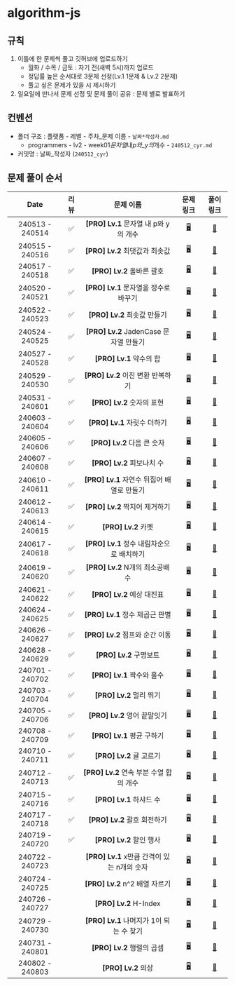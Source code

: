 # algorithm-js

## 규칙

1. 이틀에 한 문제씩 풀고 깃허브에 업로드하기
    - 월화 / 수목 / 금토 : 자기 전(새벽 5시)까지 업로드
    - 정답률 높은 순서대로 3문제 선정(Lv.1 1문제 & Lv.2 2문제)
    - 풀고 싶은 문제가 있을 시 제시하기
2. 일요일에 만나서 문제 선정 및 문제 풀이 공유 : 문제 별로 발표하기
   <br>

## 컨벤션

-   폴더 구조 : 플랫폼 - 레벨 - 주차\_문제 이름 - `날짜*작성자.md`
    -   programmers - lv2 - week01*문자열*내*p와\_y의*개수 - `240512_cyr.md`
-   커밋명 : 날짜\_작성자 (`240512_cyr`)
    <br>

## 문제 풀이 순서

|      Date       | 리뷰 |                  문제 이름                  |                               문제 링크                                |                         풀이 링크                         |
| :-------------: | :--: | :-----------------------------------------: | :--------------------------------------------------------------------: | :-------------------------------------------------------: |
| 240513 - 240514 |  ✅  |    **[PRO] Lv.1** 문자열 내 p와 y의 개수    | [🖥️](https://school.programmers.co.kr/learn/courses/30/lessons/12916)  |    [📝](programmers/lv1/week01_문자열_내_p와_y의_개수)    |
| 240515 - 240516 |  ✅  |       **[PRO] Lv.2** 최댓값과 최솟값        | [🖥️](https://school.programmers.co.kr/learn/courses/30/lessons/12939)  |       [📝](programmers/lv2/week01_최댓값과_최솟값)        |
| 240517 - 240518 |  ✅  |         **[PRO] Lv.2** 올바른 괄호          | [🖥️](https://school.programmers.co.kr/learn/courses/30/lessons/12909)  |         [📝](programmers/lv2/week01_올바른_괄호)          |
| 240520 - 240521 |  ✅  |    **[PRO] Lv.1** 문자열을 정수로 바꾸기    | [🖥️](https://school.programmers.co.kr/learn/courses/30/lessons/12925)  |    [📝](programmers/lv1/week02_문자열을_정수로_바꾸기)    |
| 240522 - 240523 |  ✅  |        **[PRO] Lv.2** 최솟값 만들기         | [🖥️](https://school.programmers.co.kr/learn/courses/30/lessons/12941)  |        [📝](programmers/lv2/week02_최솟값_만들기)         |
| 240524 - 240525 |  ✅  |   **[PRO] Lv.2** JadenCase 문자열 만들기    | [🖥️](https://school.programmers.co.kr/learn/courses/30/lessons/12951)  |   [📝](programmers/lv2/week02_JadenCase_문자열_만들기)    |
| 240527 - 240528 |  ✅  |          **[PRO] Lv.1** 약수의 합           | [🖥️](https://school.programmers.co.kr/learn/courses/30/lessons/12928)  |          [📝](programmers/lv1/week03_약수의_합)           |
| 240529 - 240530 |  ✅  |      **[PRO] Lv.2** 이진 변환 반복하기      | [🖥️](https://school.programmers.co.kr/learn/courses/30/lessons/70129)  |      [📝](programmers/lv2/week03_이진_변환_반복하기)      |
| 240531 - 240601 |  ✅  |         **[PRO] Lv.2** 숫자의 표현          | [🖥️](https://school.programmers.co.kr/learn/courses/30/lessons/12924)  |         [📝](programmers/lv2/week03_숫자의_표현)          |
| 240603 - 240604 |  ✅  |        **[PRO] Lv.1** 자릿수 더하기         | [🖥️](https://school.programmers.co.kr/learn/courses/30/lessons/12931)  |        [📝](programmers/lv1/week04_자릿수_더하기)         |
| 240605 - 240606 |  ✅  |         **[PRO] Lv.2** 다음 큰 숫자         | [🖥️](https://school.programmers.co.kr/learn/courses/30/lessons/12911)  |         [📝](programmers/lv2/week04_다음_큰_숫자)         |
| 240607 - 240608 |  ✅  |         **[PRO] Lv.2** 피보나치 수          | [🖥️](https://school.programmers.co.kr/learn/courses/30/lessons/12945)  |         [📝](programmers/lv2/week04_피보나치_수)          |
| 240610 - 240611 |  ✅  | **[PRO] Lv.1** 자연수 뒤집어 배열로 만들기  | [🖥️](https://school.programmers.co.kr/learn/courses/30/lessons/12932)  | [📝](programmers/lv1/week05_자연수_뒤집어_배열로_만들기)  |
| 240612 - 240613 |  ✅  |       **[PRO] Lv.2** 짝지어 제거하기        | [🖥️](https://school.programmers.co.kr/learn/courses/30/lessons/12973)  |       [📝](programmers/lv2/week05_짝지어_제거하기)        |
| 240614 - 240615 |  ✅  |             **[PRO] Lv.2** 카펫             | [🖥️](https://school.programmers.co.kr/learn/courses/30/lessons/42842)  |             [📝](programmers/lv2/week05_카펫)             |
| 240617 - 240618 |  ✅  |  **[PRO] Lv.1** 정수 내림차순으로 배치하기  | [🖥️](https://school.programmers.co.kr/learn/courses/30/lessons/12933)  |  [📝](programmers/lv1/week06_정수_내림차순으로_배치하기)  |
| 240619 - 240620 |  ✅  |       **[PRO] Lv.2** N개의 최소공배수       | [🖥️](https://school.programmers.co.kr/learn/courses/30/lessons/12953)  |       [📝](programmers/lv2/week06_N개의_최소공배수)       |
| 240621 - 240622 |  ✅  |         **[PRO] Lv.2** 예상 대진표          | [🖥️](https://school.programmers.co.kr/learn/courses/30/lessons/12985)  |         [📝](programmers/lv2/week06_예상_대진표)          |
| 240624 - 240625 |  ✅  |       **[PRO] Lv.1** 정수 제곱근 판별       | [🖥️](https://school.programmers.co.kr/learn/courses/30/lessons/12934)  |       [📝](programmers/lv1/week07_정수_제곱근_판별)       |
| 240626 - 240627 |  ✅  |       **[PRO] Lv.2** 점프와 순간 이동       | [🖥️](https://school.programmers.co.kr/learn/courses/30/lessons/12980)  |       [📝](programmers/lv2/week07_점프와_순간_이동)       |
| 240628 - 240629 |  ✅  |           **[PRO] Lv.2** 구명보트           | [🖥️](https://school.programmers.co.kr/learn/courses/30/lessons/42885)  |           [📝](programmers/lv2/week07_구명보트)           |
| 240701 - 240702 |  ✅  |         **[PRO] Lv.1** 짝수와 홀수          | [🖥️](https://school.programmers.co.kr/learn/courses/30/lessons/12937)  |         [📝](programmers/lv1/week08_짝수와_홀수)          |
| 240703 - 240704 |  ✅  |          **[PRO] Lv.2** 멀리 뛰기           | [🖥️](https://school.programmers.co.kr/learn/courses/30/lessons/12914)  |          [📝](programmers/lv2/week08_멀리_뛰기)           |
| 240705 - 240706 |  ✅  |        **[PRO] Lv.2** 영어 끝말잇기         | [🖥️](https://school.programmers.co.kr/learn/courses/30/lessons/12981)  |        [📝](programmers/lv2/week08_영어_끝말잇기)         |
| 240708 - 240709 |  ✅  |         **[PRO] Lv.1** 평균 구하기          | [🖥️](https://school.programmers.co.kr/learn/courses/30/lessons/12944)  |         [📝](programmers/lv1/week09_평균_구하기)          |
| 240710 - 240711 |  ✅  |          **[PRO] Lv.2** 귤 고르기           | [🖥️](https://school.programmers.co.kr/learn/courses/30/lessons/138476) |          [📝](programmers/lv2/week09_귤_고르기)           |
| 240712 - 240713 |  ✅  |   **[PRO] Lv.2** 연속 부분 수열 합의 개수   | [🖥️](https://school.programmers.co.kr/learn/courses/30/lessons/131701) |   [📝](programmers/lv2/week09_연속_부분_수열_합의_개수)   |
| 240715 - 240716 |  ✅  |          **[PRO] Lv.1** 하샤드 수           | [🖥️](https://school.programmers.co.kr/learn/courses/30/lessons/12947)  |          [📝](programmers/lv1/week10_하샤드_수)           |
| 240717 - 240718 |  ✅  |        **[PRO] Lv.2** 괄호 회전하기         | [🖥️](https://school.programmers.co.kr/learn/courses/30/lessons/76502)  |        [📝](programmers/lv2/week10_괄호_회전하기)         |
| 240719 - 240720 |  ✅  |          **[PRO] Lv.2** 할인 행사           | [🖥️](https://school.programmers.co.kr/learn/courses/30/lessons/131127) |          [📝](programmers/lv2/week10_할인_행사)           |
| 240722 - 240723 |      | **[PRO] Lv.1** x만큼 간격이 있는 n개의 숫자 | [🖥️](https://school.programmers.co.kr/learn/courses/30/lessons/12954)  | [📝](programmers/lv1/week11_x만큼_간격이_있는_n개의_숫자) |
| 240724 - 240725 |      |       **[PRO] Lv.2** n^2 배열 자르기        | [🖥️](https://school.programmers.co.kr/learn/courses/30/lessons/87390)  |       [📝](programmers/lv2/week11_n^2_배열_자르기)        |
| 240726 - 240727 |      |           **[PRO] Lv.2** H-Index            | [🖥️](https://school.programmers.co.kr/learn/courses/30/lessons/42747)  |           [📝](programmers/lv2/week11_H-Index)            |
| 240729 - 240730 |      |  **[PRO] Lv.1** 나머지가 1이 되는 수 찾기   | [🖥️](https://school.programmers.co.kr/learn/courses/30/lessons/87389)  |  [📝](programmers/lv1/week12_나머지가_1이_되는_수_찾기)   |
| 240731 - 240801 |      |         **[PRO] Lv.2** 행렬의 곱셈          | [🖥️](https://school.programmers.co.kr/learn/courses/30/lessons/12949)  |         [📝](programmers/lv2/week12_행렬의_곱셈)          |
| 240802 - 240803 |      |             **[PRO] Lv.2** 의상             | [🖥️](https://school.programmers.co.kr/learn/courses/30/lessons/42578)  |             [📝](programmers/lv2/week12_의상)             |
